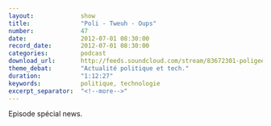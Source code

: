 ```yaml
---
layout:             show
title:              "Poli - Tweuh - Oups"
number:             47
date:               2012-07-01 08:30:00
record_date:        2012-07-01 08:30:00
categories:         podcast
download_url:       http://feeds.soundcloud.com/stream/83672301-poligeek-poligeek47.mp3
theme_debat:        "Actualité politique et tech."
duration:           "1:12:27"
keywords:           politique, technologie
excerpt_separator:  "<!--more-->"
---
```



Episode spécial news.
